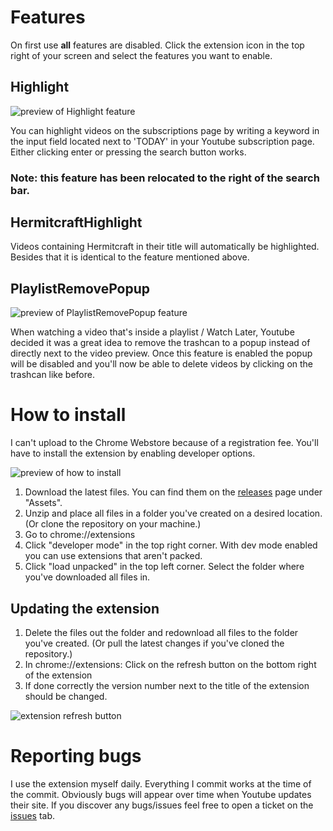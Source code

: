 # Features

On first use **all** features are disabled. Click the extension icon in the top right of your screen and select the features you want to enable.

## Highlight
![preview of Highlight feature](/images/readme/Highlight-preview.gif)

You can highlight videos on the subscriptions page by writing a keyword in the input field located next to 'TODAY' in your Youtube subscription page.
Either clicking enter or pressing the search button works.
### **Note:** this feature has been relocated to the right of the search bar.

## HermitcraftHighlight
Videos containing Hermitcraft in their title will automatically be highlighted. Besides that it is identical to the feature mentioned above.

## PlaylistRemovePopup
![preview of PlaylistRemovePopup feature](/images/readme/PlaylistRemovePopup-preview.gif)

When watching a video that's inside a playlist / Watch Later,
Youtube decided it was a great idea to remove the trashcan to a popup instead of directly next to the video preview. Once this feature is enabled the popup will be disabled and you'll now be able to delete videos by clicking on the trashcan like before.

# How to install

I can't upload to the Chrome Webstore because of a registration fee. You'll have to install the extension by enabling developer options.

![preview of how to install](/images/readme/how-to-install.gif)

1. Download the latest files. You can find them on the [releases](https://github.com/Elias8477/YTQualityofLife/releases) page under "Assets".
2. Unzip and place all files in a folder you've created on a desired location. (Or clone the repository on your machine.)
3. Go to chrome://extensions
4. Click "developer mode" in the top right corner. With dev mode enabled you can use extensions that aren't packed.
5. Click "load unpacked" in the top left corner. Select the folder where you've downloaded all files in.

## Updating the extension
1. Delete the files out the folder and redownload all files to the folder you've created. (Or pull the latest changes if you've cloned the repository.)
2. In chrome://extensions: Click on the refresh button on the bottom right of the extension
3. If done correctly the version number next to the title of the extension should be changed.

![extension refresh button](/images/readme/refresh-button.png)

# Reporting bugs
I use the extension myself daily. Everything I commit works at the time of the commit. Obviously bugs will appear over time when Youtube updates their site.
If you discover any bugs/issues feel free to open a ticket on the [issues](https://github.com/Elias8477/YTQualityofLife/issues) tab.
